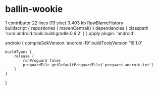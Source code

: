 ballin-wookie
=============

1 contributor
22 lines (19 sloc)  0.403 kb RawBlameHistory  
buildscript {
    repositories {
        mavenCentral()
    }
    dependencies {
        classpath 'com.android.tools.build:gradle:0.9.2'
    }
}
apply plugin: 'android'

android {
    compileSdkVersion 'android-19'
    buildToolsVersion '19.1.0'

    buildTypes {
        release {
            runProguard false
            proguardFile getDefaultProguardFile('proguard-android.txt')
        }
    }
}
